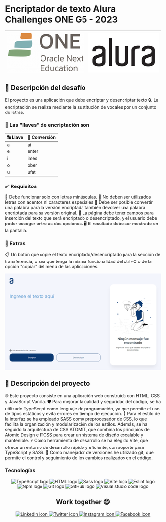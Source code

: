 # Encriptador de texto Alura Challenges ONE G5 - 2023






| ![Logo de Oracle Next Education](./assets/readme/one.webp) | ![Logo de Alura](./assets/readme/alura.webp) |
|:---:|:---:|


## 📝 Descripción del desafío
El proyecto es una aplicación que debe encriptar y desencriptar texto 🔒. La encriptación se realiza mediante la sustitución de vocales por un conjunto de letras.

### 🔑 Las "llaves" de encriptación son
|🔠  Llave |🔡  Conversión |
| ------------ | ------------ |
|a   | ai  |
| e  | enter  |
| i  | imes  |
|  o | ober  |
|   u| ufat  |

### ✅ Requisitos
🔡 Debe funcionar solo con letras minúsculas.
🚫 No deben ser utilizados letras con acentos ni caracteres especiales
🔁 Debe ser posible convertir una palabra para la versión encriptada también devolver una palabra encriptada para su versión original.
📝 La página debe tener campos para inserción del texto que será encriptado o desencriptado, y el usuario debe poder escoger entre as dos opciones.
🖥️ El resultado debe ser mostrado en la pantalla.

### 🎁 Extras
📋 Un botón que copie el texto encriptado/desencriptado para la sección de transferencia, o sea que tenga la misma funcionalidad del ctrl+C o de la opción "copiar" del menú de las aplicaciones.

![Captura de pantalla del proyecto](./assets/readme/screenshot.webp)


## 🚀 Descripción del proyecto
🌐 Este proyecto consiste en una aplicación web construida con HTML, CSS y JavaScript Vanilla.
🛡️ Para mejorar la calidad y seguridad del código, se ha utilizado TypeScript como lenguaje de programación, ya que permite el uso de tipos estáticos y evita errores en tiempo de ejecución.
🎨 Para el estilo de la interfaz se ha empleado SASS como preprocesador de CSS, lo que facilita la organización y modularización de los estilos. Además, se ha seguido la arquitectura de CSS ATOMIT, que combina los principios de Atomic Design e ITCSS para crear un sistema de diseño escalable y mantenible.
⚡ Como herramienta de desarrollo se ha elegido Vite, que ofrece un entorno de desarrollo rápido y eficiente, con soporte para TypeScript y SASS.
🌳 Como manejador de versiones he utilizado git, que permite el control y seguimiento de los cambios realizados en el código.
### Tecnologías
<div align="center">
	<img src="https://img.shields.io/badge/typescript-%23007ACC.svg?style=for-the-badge&logo=typescript&logoColor=white" alt="TypeScript logo">
	<img src="https://img.shields.io/badge/html5-%23E34F26.svg?style=for-the-badge&logo=html5&logoColor=white" alt="HTML logo">
	<img src="https://img.shields.io/badge/SASS-hotpink.svg?style=for-the-badge&logo=SASS&logoColor=white" alt="Sass logo">
	<img src="https://img.shields.io/badge/vite-%23646CFF.svg?style=for-the-badge&logo=vite&logoColor=white" alt="Vite logo">
	<img src="https://img.shields.io/badge/ESLint-4B3263?style=for-the-badge&logo=eslint&logoColor=white" alt="Eslint logo">
	<img src="https://img.shields.io/badge/NPM-%23CB3837.svg?style=for-the-badge&logo=npm&logoColor=white" alt="Npm logo">
	<img src="https://img.shields.io/badge/git-%23F05033.svg?style=for-the-badge&logo=git&logoColor=white" alt="Git logo">
	<img src="https://img.shields.io/badge/github-%23121011.svg?style=for-the-badge&logo=github&logoColor=white" alt="GitHub logo">
	<img src="https://img.shields.io/badge/Visual%20Studio%20Code-0078d7.svg?style=for-the-badge&logo=visual-studio-code&logoColor=white" alt="Visual studio code logo">
</div>




















<h2 align="center"> Work together 😄 </h2>

<div align="center">
    <a href="https://www.linkedin.com/in/galeedgutierrez/">
        <img src="https://img.shields.io/badge/LinkedIn-0077B5?style=for-the-badge&logo=linkedin&logoColor=white" alt="LinkedIn icon">
    </a>
    <a href="https://twitter.com/GutierrezGaleed">
        <img src="https://img.shields.io/badge/Twitter-1DA1F2?style=for-the-badge&logo=twitter&logoColor=white" alt="Twitter icon">
    </a>
    <a href="https://www.instagram.com/galeedgutierrez/">
        <img src="https://img.shields.io/badge/Instagram-E4405F?style=for-the-badge&logo=instagram&logoColor=white" alt="Instagram icon">
    </a>
    <a href="https://www.facebook.com/GaleedGutierrez">
        <img src="https://img.shields.io/badge/Facebook-1877F2?style=for-the-badge&logo=facebook&logoColor=white" alt="Facebook icon">
    </a>
</div>
